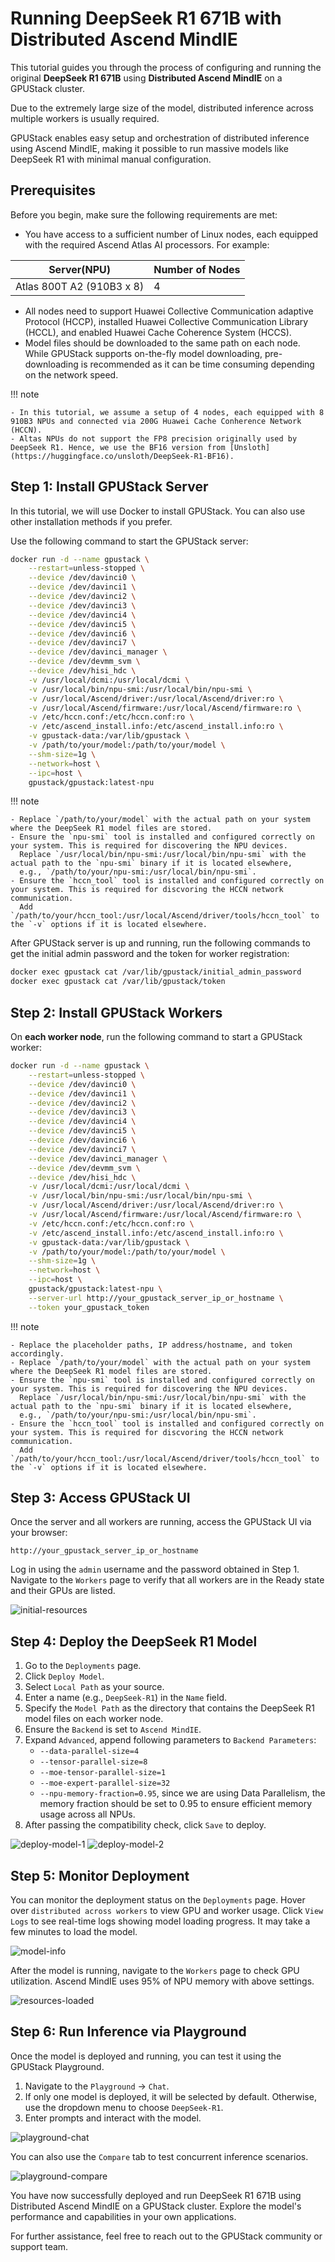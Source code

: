 # Running DeepSeek R1 671B with Distributed Ascend MindIE

This tutorial guides you through the process of configuring and running the original **DeepSeek R1 671B** using **Distributed Ascend MindIE** on a GPUStack cluster.

Due to the extremely large size of the model, distributed inference across multiple workers is usually required.

GPUStack enables easy setup and orchestration of distributed inference using Ascend MindIE, making it possible to run massive models like DeepSeek R1 with minimal manual configuration.

## Prerequisites

Before you begin, make sure the following requirements are met:

- You have access to a sufficient number of Linux nodes, each equipped with the required Ascend Atlas AI processors. For example:

<div class="center-table" markdown>

| **Server(NPU)**           | **Number of Nodes** |
| ------------------------- | ------------------- |
| Atlas 800T A2 (910B3 x 8) | 4                   |

</div>

- All nodes need to support Huawei Collective Communication adaptive Protocol (HCCP), installed Huawei Collective Communication Library (HCCL), and enabled Huawei Cache Coherence System (HCCS).
- Model files should be downloaded to the same path on each node. While GPUStack supports on-the-fly model downloading, pre-downloading is recommended as it can be time consuming depending on the network speed.

!!! note

    - In this tutorial, we assume a setup of 4 nodes, each equipped with 8 910B3 NPUs and connected via 200G Huawei Cache Conherence Network (HCCN).
    - Altas NPUs do not support the FP8 precision originally used by DeepSeek R1. Hence, we use the BF16 version from [Unsloth](https://huggingface.co/unsloth/DeepSeek-R1-BF16).

## Step 1: Install GPUStack Server

In this tutorial, we will use Docker to install GPUStack. You can also use other installation methods if you prefer.

Use the following command to start the GPUStack server:

```bash
docker run -d --name gpustack \
    --restart=unless-stopped \
    --device /dev/davinci0 \
    --device /dev/davinci1 \
    --device /dev/davinci2 \
    --device /dev/davinci3 \
    --device /dev/davinci4 \
    --device /dev/davinci5 \
    --device /dev/davinci6 \
    --device /dev/davinci7 \
    --device /dev/davinci_manager \
    --device /dev/devmm_svm \
    --device /dev/hisi_hdc \
    -v /usr/local/dcmi:/usr/local/dcmi \
    -v /usr/local/bin/npu-smi:/usr/local/bin/npu-smi \
    -v /usr/local/Ascend/driver:/usr/local/Ascend/driver:ro \
    -v /usr/local/Ascend/firmware:/usr/local/Ascend/firmware:ro \
    -v /etc/hccn.conf:/etc/hccn.conf:ro \
    -v /etc/ascend_install.info:/etc/ascend_install.info:ro \
    -v gpustack-data:/var/lib/gpustack \
    -v /path/to/your/model:/path/to/your/model \
    --shm-size=1g \
    --network=host \
    --ipc=host \
    gpustack/gpustack:latest-npu
```

!!! note

    - Replace `/path/to/your/model` with the actual path on your system where the DeepSeek R1 model files are stored.
    - Ensure the `npu-smi` tool is installed and configured correctly on your system. This is required for discovering the NPU devices.
      Replace `/usr/local/bin/npu-smi:/usr/local/bin/npu-smi` with the actual path to the `npu-smi` binary if it is located elsewhere,
      e.g., `/path/to/your/npu-smi:/usr/local/bin/npu-smi`.
    - Ensure the `hccn_tool` tool is installed and configured correctly on your system. This is required for discvoring the HCCN network communication.
      Add `/path/to/your/hccn_tool:/usr/local/Ascend/driver/tools/hccn_tool` to the `-v` options if it is located elsewhere.

After GPUStack server is up and running, run the following commands to get the initial admin password and the token for worker registration:

```bash
docker exec gpustack cat /var/lib/gpustack/initial_admin_password
docker exec gpustack cat /var/lib/gpustack/token
```

## Step 2: Install GPUStack Workers

On **each worker node**, run the following command to start a GPUStack worker:

```bash
docker run -d --name gpustack \
    --restart=unless-stopped \
    --device /dev/davinci0 \
    --device /dev/davinci1 \
    --device /dev/davinci2 \
    --device /dev/davinci3 \
    --device /dev/davinci4 \
    --device /dev/davinci5 \
    --device /dev/davinci6 \
    --device /dev/davinci7 \
    --device /dev/davinci_manager \
    --device /dev/devmm_svm \
    --device /dev/hisi_hdc \
    -v /usr/local/dcmi:/usr/local/dcmi \
    -v /usr/local/bin/npu-smi:/usr/local/bin/npu-smi \
    -v /usr/local/Ascend/driver:/usr/local/Ascend/driver:ro \
    -v /usr/local/Ascend/firmware:/usr/local/Ascend/firmware:ro \
    -v /etc/hccn.conf:/etc/hccn.conf:ro \
    -v /etc/ascend_install.info:/etc/ascend_install.info:ro \
    -v gpustack-data:/var/lib/gpustack \
    -v /path/to/your/model:/path/to/your/model \
    --shm-size=1g \
    --network=host \
    --ipc=host \
    gpustack/gpustack:latest-npu \
    --server-url http://your_gpustack_server_ip_or_hostname \
    --token your_gpustack_token
```

!!! note

    - Replace the placeholder paths, IP address/hostname, and token accordingly.
    - Replace `/path/to/your/model` with the actual path on your system where the DeepSeek R1 model files are stored.
    - Ensure the `npu-smi` tool is installed and configured correctly on your system. This is required for discovering the NPU devices.
      Replace `/usr/local/bin/npu-smi:/usr/local/bin/npu-smi` with the actual path to the `npu-smi` binary if it is located elsewhere,
      e.g., `/path/to/your/npu-smi:/usr/local/bin/npu-smi`.
    - Ensure the `hccn_tool` tool is installed and configured correctly on your system. This is required for discvoring the HCCN network communication.
      Add `/path/to/your/hccn_tool:/usr/local/Ascend/driver/tools/hccn_tool` to the `-v` options if it is located elsewhere.

## Step 3: Access GPUStack UI

Once the server and all workers are running, access the GPUStack UI via your browser:

```
http://your_gpustack_server_ip_or_hostname
```

Log in using the `admin` username and the password obtained in Step 1. Navigate to the `Workers` page to verify that all workers are in the Ready state and their GPUs are listed.

![initial-resources](../../assets/tutorials/running-deepseek-r1-671b-with-distributed-ascend-mindie/initial-resources.png)

## Step 4: Deploy the DeepSeek R1 Model

1. Go to the `Deployments` page.
2. Click `Deploy Model`.
3. Select `Local Path` as your source.
4. Enter a name (e.g., `DeepSeek-R1`) in the `Name` field.
5. Specify the `Model Path` as the directory that contains the DeepSeek R1 model files on each worker node.
6. Ensure the `Backend` is set to `Ascend MindIE`.
7. Expand `Advanced`, append following parameters to `Backend Parameters`:
   - `--data-parallel-size=4`
   - `--tensor-parallel-size=8`
   - `--moe-tensor-parallel-size=1`
   - `--moe-expert-parallel-size=32`
   - `--npu-memory-fraction=0.95`, since we are using Data Parallelism, the memory fraction should be set to 0.95 to ensure efficient memory usage across all NPUs.
8. After passing the compatibility check, click `Save` to deploy.

![deploy-model-1](../../assets/tutorials/running-deepseek-r1-671b-with-distributed-ascend-mindie/deploy-model-1.png)
![deploy-model-2](../../assets/tutorials/running-deepseek-r1-671b-with-distributed-ascend-mindie/deploy-model-2.png)

## Step 5: Monitor Deployment

You can monitor the deployment status on the `Deployments` page. Hover over `distributed across workers` to view GPU and worker usage. Click `View Logs` to see real-time logs showing model loading progress. It may take a few minutes to load the model.

![model-info](../../assets/tutorials/running-deepseek-r1-671b-with-distributed-ascend-mindie/model-info.png)

After the model is running, navigate to the `Workers` page to check GPU utilization. Ascend MindIE uses 95% of NPU memory with above settings.

![resources-loaded](../../assets/tutorials/running-deepseek-r1-671b-with-distributed-ascend-mindie/resources-loaded.png)

## Step 6: Run Inference via Playground

Once the model is deployed and running, you can test it using the GPUStack Playground.

1. Navigate to the `Playground` -> `Chat`.
2. If only one model is deployed, it will be selected by default. Otherwise, use the dropdown menu to choose `DeepSeek-R1`.
3. Enter prompts and interact with the model.

![playground-chat](../../assets/tutorials/running-deepseek-r1-671b-with-distributed-ascend-mindie/playground-chat.png)

You can also use the `Compare` tab to test concurrent inference scenarios.

![playground-compare](../../assets/tutorials/running-deepseek-r1-671b-with-distributed-ascend-mindie/playground-compare.png)

You have now successfully deployed and run DeepSeek R1 671B using Distributed Ascend MindIE on a GPUStack cluster. Explore the model's performance and capabilities in your own applications.

For further assistance, feel free to reach out to the GPUStack community or support team.
